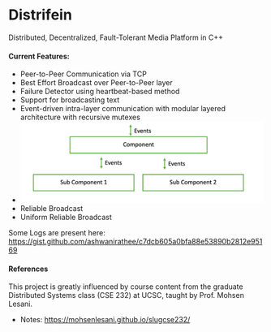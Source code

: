 # Distrifein

Distributed, Decentralized, Fault-Tolerant Media Platform in C++

#### Current Features:
- Peer-to-Peer Communication via TCP
- Best Effort Broadcast over Peer-to-Peer layer
- Failure Detector using heartbeat-based method
- Support for broadcasting text 
- Event-driven intra-layer communication with modular layered architecture with recursive mutexes
- ![](assets/architecture.png)
- Reliable Broadcast
- Uniform Reliable Broadcast

Some Logs are present here: https://gist.github.com/ashwanirathee/c7dcb605a0bfa88e53890b2812e95169 

#### References
This project is greatly influenced by course content from the graduate Distributed Systems class (CSE 232) at UCSC, taught by Prof. Mohsen Lesani.

- Notes: https://mohsenlesani.github.io/slugcse232/ 
